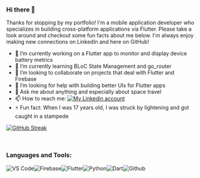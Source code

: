 ### Hi there 👋

Thanks for stopping by my portfolio!  I'm a mobile application developer who specializes in building cross-platform applications via Flutter.  Please take a look around and checkout some fun facts about me below.  I'm always enjoy making new connections on LinkedIn and here on GitHub!

- 🔭 I’m currently working on a Flutter app to monitor and display device battery metrics
- 🌱 I’m currently learning BLoC State Management and go_router
- 👯 I’m looking to collaborate on projects that deal with Flutter and Firebase
- 🤔 I’m looking for help with building better UIs for Flutter apps
- 💬 Ask me about anything and especially about space travel
- 📫 How to reach me:  [![My Linkedin account](https://img.shields.io/badge/LinkedIn-0077B5?style=for-the-badge&logo=linkedin&logoColor=white)](https://www.linkedin.com/in/derrick-williamson/) 
- ⚡ Fun fact: When I was 17 years old, I was struck by lightening and got caught in a stampede

[![GitHub Streak](http://github-readme-streak-stats.herokuapp.com?user=DerrickWilliamson&theme=radical&hide_border=true&date_format=j%20M%5B%20Y%5D)](https://git.io/streak-stats)


<br />

### Languages and Tools:

![VS Code](https://img.shields.io/badge/VS_Code-blue?style=for-the-badge&logo=visual-studio-code)![Firebase](https://img.shields.io/badge/Firebase-yellow?style=for-the-badge&logo=firebase&)![Flutter](https://img.shields.io/badge/Flutter-informational?style=for-the-badge&logo=flutter)![Python](https://img.shields.io/badge/Python-lightgrey?style=for-the-badge&logo=python)![Dart](https://img.shields.io/badge/Dart-informational?style=for-the-badge&logo=dart)![Github](https://img.shields.io/badge/Github-black?style=for-the-badge&logo=github)
